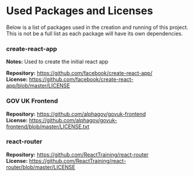 # Used Packages and Licenses

Below is a list of packages used in the creation and running of this project.  
This is not be a full list as each package will have its own dependencies.

### create-react-app
**Notes:** Used to create the initial react app

**Repository:** https://github.com/facebook/create-react-app/  
**License:** https://github.com/facebook/create-react-app/blob/master/LICENSE

### GOV UK Frontend
**Repository:** https://github.com/alphagov/govuk-frontend  
**License:** https://github.com/alphagov/govuk-frontend/blob/master/LICENSE.txt

### react-router
**Repository:** https://github.com/ReactTraining/react-router  
**License:** https://github.com/ReactTraining/react-router/blob/master/LICENSE
